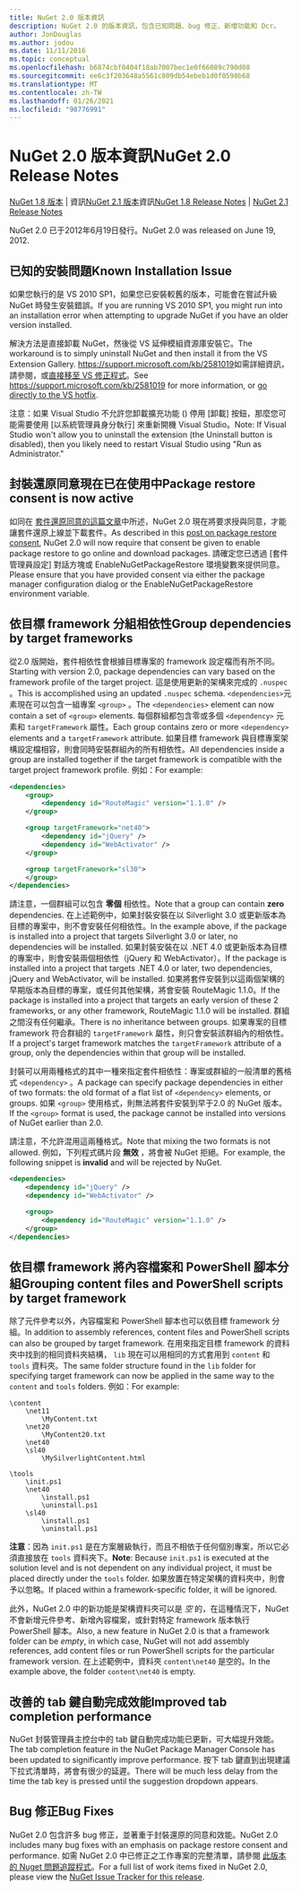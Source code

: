 ```yaml
---
title: NuGet 2.0 版本資訊
description: NuGet 2.0 的版本資訊，包含已知問題、bug 修正、新增功能和 Dcr。
author: JonDouglas
ms.author: jodou
ms.date: 11/11/2016
ms.topic: conceptual
ms.openlocfilehash: b6874cbf0404f18ab7007bec1e0f66089c790d08
ms.sourcegitcommit: ee6c3f203648a5561c809db54ebeb1d0f0598b68
ms.translationtype: MT
ms.contentlocale: zh-TW
ms.lasthandoff: 01/26/2021
ms.locfileid: "98776991"
---
```

# <a name="nuget-20-release-notes"></a><span data-ttu-id="2f38c-103">NuGet 2.0 版本資訊</span><span class="sxs-lookup"><span data-stu-id="2f38c-103">NuGet 2.0 Release Notes</span></span>

<span data-ttu-id="2f38c-104">[NuGet 1.8 版本](../release-notes/nuget-1.8.md)  |  資訊[NuGet 2.1 版本](../release-notes/nuget-2.1.md)資訊</span><span class="sxs-lookup"><span data-stu-id="2f38c-104">[NuGet 1.8 Release Notes](../release-notes/nuget-1.8.md) | [NuGet 2.1 Release Notes](../release-notes/nuget-2.1.md)</span></span>

<span data-ttu-id="2f38c-105">NuGet 2.0 已于2012年6月19日發行。</span><span class="sxs-lookup"><span data-stu-id="2f38c-105">NuGet 2.0 was released on June 19, 2012.</span></span>

## <a name="known-installation-issue"></a><span data-ttu-id="2f38c-106">已知的安裝問題</span><span class="sxs-lookup"><span data-stu-id="2f38c-106">Known Installation Issue</span></span>
<span data-ttu-id="2f38c-107">如果您執行的是 VS 2010 SP1，如果您已安裝較舊的版本，可能會在嘗試升級 NuGet 時發生安裝錯誤。</span><span class="sxs-lookup"><span data-stu-id="2f38c-107">If you are running VS 2010 SP1, you might run into an installation error when attempting to upgrade NuGet if you have an older version installed.</span></span>

<span data-ttu-id="2f38c-108">解決方法是直接卸載 NuGet，然後從 VS 延伸模組資源庫安裝它。</span><span class="sxs-lookup"><span data-stu-id="2f38c-108">The workaround is to simply uninstall NuGet and then install it from the VS Extension Gallery.</span></span>  <span data-ttu-id="2f38c-109"><https://support.microsoft.com/kb/2581019>如需詳細資訊，請參閱，或[直接移至 VS 修正程式](http://bit.ly/vsixcertfix)。</span><span class="sxs-lookup"><span data-stu-id="2f38c-109">See <https://support.microsoft.com/kb/2581019> for more information, or [go directly to the VS hotfix](http://bit.ly/vsixcertfix).</span></span>

<span data-ttu-id="2f38c-110">注意：如果 Visual Studio 不允許您卸載擴充功能 () 停用 [卸載] 按鈕，那麼您可能需要使用 [以系統管理員身分執行] 來重新開機 Visual Studio。</span><span class="sxs-lookup"><span data-stu-id="2f38c-110">Note: If Visual Studio won't allow you to uninstall the extension (the Uninstall button is disabled), then you likely need to restart Visual Studio using "Run as Administrator."</span></span>

## <a name="package-restore-consent-is-now-active"></a><span data-ttu-id="2f38c-111">封裝還原同意現在已在使用中</span><span class="sxs-lookup"><span data-stu-id="2f38c-111">Package restore consent is now active</span></span>

<span data-ttu-id="2f38c-112">如同在 [套件還原同意的這篇文章](http://blog.nuget.org/20120518/package-restore-and-consent.html)中所述，NuGet 2.0 現在將要求授與同意，才能讓套件還原上線並下載套件。</span><span class="sxs-lookup"><span data-stu-id="2f38c-112">As described in this [post on package restore consent](http://blog.nuget.org/20120518/package-restore-and-consent.html), NuGet 2.0 will now require that consent be given to enable package restore to go online and download packages.</span></span> <span data-ttu-id="2f38c-113">請確定您已透過 [套件管理員設定] 對話方塊或 EnableNuGetPackageRestore 環境變數來提供同意。</span><span class="sxs-lookup"><span data-stu-id="2f38c-113">Please ensure that you have provided consent via either the package manager configuration dialog or the EnableNuGetPackageRestore environment variable.</span></span>

## <a name="group-dependencies-by-target-frameworks"></a><span data-ttu-id="2f38c-114">依目標 framework 分組相依性</span><span class="sxs-lookup"><span data-stu-id="2f38c-114">Group dependencies by target frameworks</span></span>

<span data-ttu-id="2f38c-115">從2.0 版開始，套件相依性會根據目標專案的 framework 設定檔而有所不同。</span><span class="sxs-lookup"><span data-stu-id="2f38c-115">Starting with version 2.0, package dependencies can vary based on the framework profile of the target project.</span></span> <span data-ttu-id="2f38c-116">這是使用更新的架構來完成的 `.nuspec` 。</span><span class="sxs-lookup"><span data-stu-id="2f38c-116">This is accomplished using an updated `.nuspec` schema.</span></span> <span data-ttu-id="2f38c-117">`<dependencies>`元素現在可以包含一組專案 `<group>` 。</span><span class="sxs-lookup"><span data-stu-id="2f38c-117">The `<dependencies>` element can now contain a set of `<group>` elements.</span></span> <span data-ttu-id="2f38c-118">每個群組都包含零或多個 `<dependency>` 元素和 `targetFramework` 屬性。</span><span class="sxs-lookup"><span data-stu-id="2f38c-118">Each group contains zero or more `<dependency>` elements and a `targetFramework` attribute.</span></span> <span data-ttu-id="2f38c-119">如果目標 framework 與目標專案架構設定檔相容，則會同時安裝群組內的所有相依性。</span><span class="sxs-lookup"><span data-stu-id="2f38c-119">All dependencies inside a group are installed together if the target framework is compatible with the target project framework profile.</span></span> <span data-ttu-id="2f38c-120">例如：</span><span class="sxs-lookup"><span data-stu-id="2f38c-120">For example:</span></span>

```xml
<dependencies>
    <group>
        <dependency id="RouteMagic" version="1.1.0" />
    </group>

    <group targetFramework="net40">
        <dependency id="jQuery" />
        <dependency id="WebActivator" />
    </group>

    <group targetFramework="sl30">
    </group>
</dependencies>
```

<span data-ttu-id="2f38c-121">請注意，一個群組可以包含 **零個** 相依性。</span><span class="sxs-lookup"><span data-stu-id="2f38c-121">Note that a group can contain **zero** dependencies.</span></span> <span data-ttu-id="2f38c-122">在上述範例中，如果封裝安裝在以 Silverlight 3.0 或更新版本為目標的專案中，則不會安裝任何相依性。</span><span class="sxs-lookup"><span data-stu-id="2f38c-122">In the example above, if the package is installed into a project that targets Silverlight 3.0 or later, no dependencies will be installed.</span></span> <span data-ttu-id="2f38c-123">如果封裝安裝在以 .NET 4.0 或更新版本為目標的專案中，則會安裝兩個相依性（jQuery 和 WebActivator）。</span><span class="sxs-lookup"><span data-stu-id="2f38c-123">If the package is installed into a project that targets .NET 4.0 or later, two dependencies, jQuery and WebActivator, will be installed.</span></span>  <span data-ttu-id="2f38c-124">如果將套件安裝到以這兩個架構的早期版本為目標的專案，或任何其他架構，將會安裝 RouteMagic 1.1.0。</span><span class="sxs-lookup"><span data-stu-id="2f38c-124">If the package is installed into a project that targets an early version of these 2 frameworks, or any other framework, RouteMagic 1.1.0 will be installed.</span></span> <span data-ttu-id="2f38c-125">群組之間沒有任何繼承。</span><span class="sxs-lookup"><span data-stu-id="2f38c-125">There is no inheritance between groups.</span></span> <span data-ttu-id="2f38c-126">如果專案的目標 framework 符合群組的 `targetFramework` 屬性，則只會安裝該群組內的相依性。</span><span class="sxs-lookup"><span data-stu-id="2f38c-126">If a project's target framework matches the `targetFramework` attribute of a group, only the dependencies within that group will be installed.</span></span>

<span data-ttu-id="2f38c-127">封裝可以用兩種格式的其中一種來指定套件相依性：專案或群組的一般清單的舊格式 `<dependency>` 。</span><span class="sxs-lookup"><span data-stu-id="2f38c-127">A package can specify package dependencies in either of two formats: the old format of a flat list of `<dependency>` elements, or groups.</span></span> <span data-ttu-id="2f38c-128">如果 `<group>` 使用格式，則無法將套件安裝到早于2.0 的 NuGet 版本。</span><span class="sxs-lookup"><span data-stu-id="2f38c-128">If the `<group>` format is used, the package cannot be installed into versions of NuGet earlier than 2.0.</span></span>

<span data-ttu-id="2f38c-129">請注意，不允許混用這兩種格式。</span><span class="sxs-lookup"><span data-stu-id="2f38c-129">Note that mixing the two formats is not allowed.</span></span> <span data-ttu-id="2f38c-130">例如，下列程式碼片段 **無效** ，將會被 NuGet 拒絕。</span><span class="sxs-lookup"><span data-stu-id="2f38c-130">For example, the following snippet is **invalid** and will be rejected by NuGet.</span></span>

```xml
<dependencies>
    <dependency id="jQuery" />
    <dependency id="WebActivator" />

    <group>
        <dependency id="RouteMagic" version="1.1.0" />
    </group>
</dependencies>
```

## <a name="grouping-content-files-and-powershell-scripts-by-target-framework"></a><span data-ttu-id="2f38c-131">依目標 framework 將內容檔案和 PowerShell 腳本分組</span><span class="sxs-lookup"><span data-stu-id="2f38c-131">Grouping content files and PowerShell scripts by target framework</span></span>

<span data-ttu-id="2f38c-132">除了元件參考以外，內容檔案和 PowerShell 腳本也可以依目標 framework 分組。</span><span class="sxs-lookup"><span data-stu-id="2f38c-132">In addition to assembly references, content files and PowerShell scripts can also be grouped by target framework.</span></span> <span data-ttu-id="2f38c-133">在用來指定目標 framework 的資料夾中找到的相同資料夾結構， `lib` 現在可以用相同的方式套用到 `content` 和 `tools` 資料夾。</span><span class="sxs-lookup"><span data-stu-id="2f38c-133">The same folder structure found in the `lib` folder for specifying target framework can  now be applied in the same way to the `content` and `tools` folders.</span></span> <span data-ttu-id="2f38c-134">例如：</span><span class="sxs-lookup"><span data-stu-id="2f38c-134">For example:</span></span>

```
\content
    \net11
        \MyContent.txt
    \net20
        \MyContent20.txt
    \net40
    \sl40
        \MySilverlightContent.html

\tools
    \init.ps1
    \net40
        \install.ps1
        \uninstall.ps1
    \sl40
        \install.ps1
        \uninstall.ps1
```

<span data-ttu-id="2f38c-135">**注意**：因為 `init.ps1` 是在方案層級執行，而且不相依于任何個別專案，所以它必須直接放在 `tools` 資料夾下。</span><span class="sxs-lookup"><span data-stu-id="2f38c-135">**Note**: Because `init.ps1` is executed at the solution level and is not dependent on any individual project, it must be placed directly under the `tools` folder.</span></span> <span data-ttu-id="2f38c-136">如果放置在特定架構的資料夾中，則會予以忽略。</span><span class="sxs-lookup"><span data-stu-id="2f38c-136">If placed within a framework-specific folder, it will be ignored.</span></span>

<span data-ttu-id="2f38c-137">此外，NuGet 2.0 中的新功能是架構資料夾可以是 *空* 的，在這種情況下，NuGet 不會新增元件參考、新增內容檔案，或針對特定 framework 版本執行 PowerShell 腳本。</span><span class="sxs-lookup"><span data-stu-id="2f38c-137">Also, a new feature in NuGet 2.0 is that a framework folder can be *empty*, in which case, NuGet will not add assembly references, add content files or run  PowerShell scripts for the particular framework version.</span></span> <span data-ttu-id="2f38c-138">在上述範例中，資料夾 `content\net40` 是空的。</span><span class="sxs-lookup"><span data-stu-id="2f38c-138">In the example above, the folder `content\net40` is empty.</span></span>

## <a name="improved-tab-completion-performance"></a><span data-ttu-id="2f38c-139">改善的 tab 鍵自動完成效能</span><span class="sxs-lookup"><span data-stu-id="2f38c-139">Improved tab completion performance</span></span>
<span data-ttu-id="2f38c-140">NuGet 封裝管理員主控台中的 tab 鍵自動完成功能已更新，可大幅提升效能。</span><span class="sxs-lookup"><span data-stu-id="2f38c-140">The tab completion feature in the NuGet Package Manager Console has been updated to significantly improve performance.</span></span> <span data-ttu-id="2f38c-141">按下 tab 鍵直到出現建議下拉式清單時，將會有很少的延遲。</span><span class="sxs-lookup"><span data-stu-id="2f38c-141">There will be much less delay from the time the tab key is pressed until the suggestion dropdown appears.</span></span>

## <a name="bug-fixes"></a><span data-ttu-id="2f38c-142">Bug 修正</span><span class="sxs-lookup"><span data-stu-id="2f38c-142">Bug Fixes</span></span>
<span data-ttu-id="2f38c-143">NuGet 2.0 包含許多 bug 修正，並著重于封裝還原的同意和效能。</span><span class="sxs-lookup"><span data-stu-id="2f38c-143">NuGet 2.0 includes many bug fixes with an emphasis on package restore consent and performance.</span></span>
<span data-ttu-id="2f38c-144">如需 NuGet 2.0 中已修正之工作專案的完整清單，請參閱 [此版本的 Nuget 問題追蹤程式](http://nuget.codeplex.com/workitem/list/advanced?keyword=&status=Closed&type=All&priority=All&release=NuGet%202.0&assignedTo=All&component=All&sortField=Votes&sortDirection=Descending&page=0)。</span><span class="sxs-lookup"><span data-stu-id="2f38c-144">For a full list of work items fixed in NuGet 2.0, please view the [NuGet Issue Tracker for this release](http://nuget.codeplex.com/workitem/list/advanced?keyword=&status=Closed&type=All&priority=All&release=NuGet%202.0&assignedTo=All&component=All&sortField=Votes&sortDirection=Descending&page=0).</span></span>
